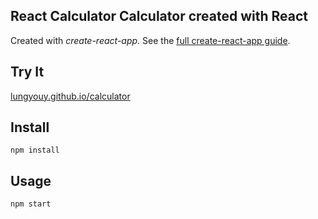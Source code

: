 React Calculator
Calculator created with React
---

Created with *create-react-app*. See the [full create-react-app guide](https://github.com/facebookincubator/create-react-app/blob/master/packages/react-scripts/template/README.md).



Try It
---

[lungyouy.github.io/calculator](https://lungyouy.github.io/calculator/)



Install
---

`npm install`



Usage
---

`npm start`
